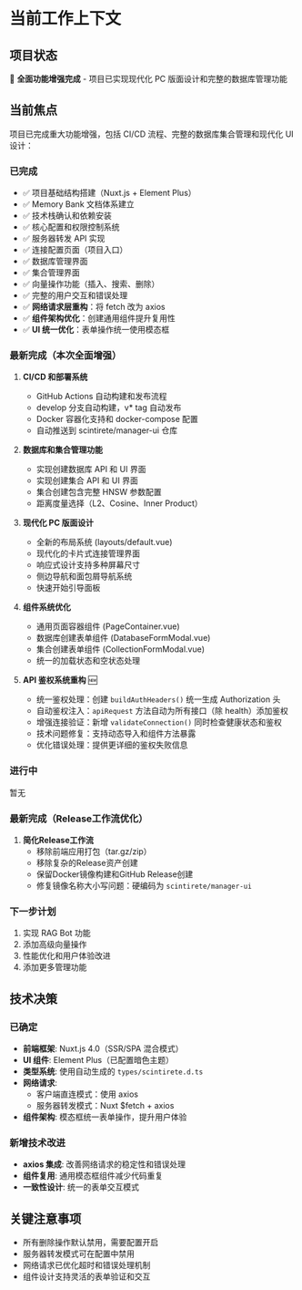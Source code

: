 # 当前工作上下文

## 项目状态
🚀 **全面功能增强完成** - 项目已实现现代化 PC 版面设计和完整的数据库管理功能

## 当前焦点
项目已完成重大功能增强，包括 CI/CD 流程、完整的数据库集合管理和现代化 UI 设计：

### 已完成
- ✅ 项目基础结构搭建（Nuxt.js + Element Plus）
- ✅ Memory Bank 文档体系建立
- ✅ 技术栈确认和依赖安装
- ✅ 核心配置和权限控制系统
- ✅ 服务器转发 API 实现
- ✅ 连接配置页面（项目入口）
- ✅ 数据库管理界面
- ✅ 集合管理界面
- ✅ 向量操作功能（插入、搜索、删除）
- ✅ 完整的用户交互和错误处理
- ✅ **网络请求层重构**：将 fetch 改为 axios
- ✅ **组件架构优化**：创建通用组件提升复用性
- ✅ **UI 统一优化**：表单操作统一使用模态框

### 最新完成（本次全面增强）
1. **CI/CD 和部署系统**
   - GitHub Actions 自动构建和发布流程
   - develop 分支自动构建，v* tag 自动发布
   - Docker 容器化支持和 docker-compose 配置
   - 自动推送到 scintirete/manager-ui 仓库

2. **数据库和集合管理功能**
   - 实现创建数据库 API 和 UI 界面
   - 实现创建集合 API 和 UI 界面
   - 集合创建包含完整 HNSW 参数配置
   - 距离度量选择（L2、Cosine、Inner Product）

3. **现代化 PC 版面设计**
   - 全新的布局系统 (layouts/default.vue)
   - 现代化的卡片式连接管理界面
   - 响应式设计支持多种屏幕尺寸
   - 侧边导航和面包屑导航系统
   - 快速开始引导面板

4. **组件系统优化**
   - 通用页面容器组件 (PageContainer.vue)
   - 数据库创建表单组件 (DatabaseFormModal.vue)
   - 集合创建表单组件 (CollectionFormModal.vue)
   - 统一的加载状态和空状态处理

5. **API 鉴权系统重构** 🆕
   - 统一鉴权处理：创建 `buildAuthHeaders()` 统一生成 Authorization 头
   - 自动鉴权注入：`apiRequest` 方法自动为所有接口（除 health）添加鉴权
   - 增强连接验证：新增 `validateConnection()` 同时检查健康状态和鉴权
   - 技术问题修复：支持动态导入和组件方法暴露
   - 优化错误处理：提供更详细的鉴权失败信息

### 进行中
暂无

### 最新完成（Release工作流优化）
1. **简化Release工作流**
   - 移除前端应用打包（tar.gz/zip）
   - 移除复杂的Release资产创建
   - 保留Docker镜像构建和GitHub Release创建
   - 修复镜像名称大小写问题：硬编码为 `scintirete/manager-ui`

### 下一步计划
1. 实现 RAG Bot 功能
2. 添加高级向量操作
3. 性能优化和用户体验改进
4. 添加更多管理功能

## 技术决策

### 已确定
- **前端框架**: Nuxt.js 4.0（SSR/SPA 混合模式）
- **UI 组件**: Element Plus（已配置暗色主题）
- **类型系统**: 使用自动生成的 `types/scintirete.d.ts`
- **网络请求**: 
  - 客户端直连模式：使用 axios
  - 服务器转发模式：Nuxt $fetch + axios
- **组件架构**: 模态框统一表单操作，提升用户体验

### 新增技术改进
- **axios 集成**: 改善网络请求的稳定性和错误处理
- **组件复用**: 通用模态框组件减少代码重复
- **一致性设计**: 统一的表单交互模式

## 关键注意事项
- 所有删除操作默认禁用，需要配置开启
- 服务器转发模式可在配置中禁用
- 网络请求已优化超时和错误处理机制
- 组件设计支持灵活的表单验证和交互 